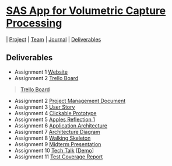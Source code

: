 # [SAS App for Volumetric Capture Processing](https://teamz-comp523.github.io/vcp/index.html) 

| [Project](https://teamz-comp523.github.io/vcp/project.html) | [Team](https://teamz-comp523.github.io/vcp/team.html) | [Journal](https://teamz-comp523.github.io/vcp/journal.html) | [Deliverables](https://teamz-comp523.github.io/vcp/deliverables.html)

## Deliverables

* Assignment 1 [Website](https://teamz-comp523.github.io/vcp/index.html)
* Assignment 2 [Trello Board](https://trello.com/b/c7Rv1ji1/comp-523)
<blockquote class="trello-board-compact">
  <a href="https://trello.com/b/c7Rv1ji1/comp-523-team-z">Trello Board</a>
</blockquote>
<script src="https://p.trellocdn.com/embed.min.js"></script>

* Assignment 2 [Project Management Document](https://docs.google.com/document/d/1WPWbsO0q96TTaZ1N69Y4FiAHSALizMKX_jACyw22Blk/edit?usp=sharing)
* Assignment 3 [User Story](https://teamz-comp523.github.io/vcp/user_story.html)
* Assignment 4 [Clickable Prototype](https://www.figma.com/proto/2x8L93JWkapR10BMBtOXry/comp523-team-z?page-id=0%3A1&node-id=50%3A290&viewport=241%2C48%2C0.44&scaling=min-zoom&starting-point-node-id=50%3A290&show-proto-sidebar=1)
* Assignment 5 [Apples Reflection 1](https://teamz-comp523.github.io/vcp/apples_reflection.html)
* Assignment 6 [Application Architecture](https://teamz-comp523.github.io/vcp/app_arch.html)
* Assignment 7 [Architecture Diagram](https://teamz-comp523.github.io/vcp/arch_diagram.html)
* Assignment 8 [Walking Skeleton](http://vcptest-env.eba-7spnf825.us-east-1.elasticbeanstalk.com/vcp/)
* Assignment 9 [Midterm Presentation](https://docs.google.com/presentation/d/1FifulikMlwqKVTyqCHDrhJKmYfcTlu6mX6JDo58RljI/edit?usp=sharing)
* Assignment 10 [Tech Talk](https://docs.google.com/presentation/d/1LiQvTqHV3ja3O8PhbK_pKRRMHK5CjKNIWpGl3FrOn5U/edit?usp=sharing)  [[Demo](https://github.com/xingdali/Websocket-demo-COMP523)]
* Assignment 11 [Test Coverage Report](https://docs.google.com/document/d/1PBBoKHPGj7BPDcb6ROVp_zuL-NqrVeQXW6SfrANJ24Q/edit?usp=sharing)
